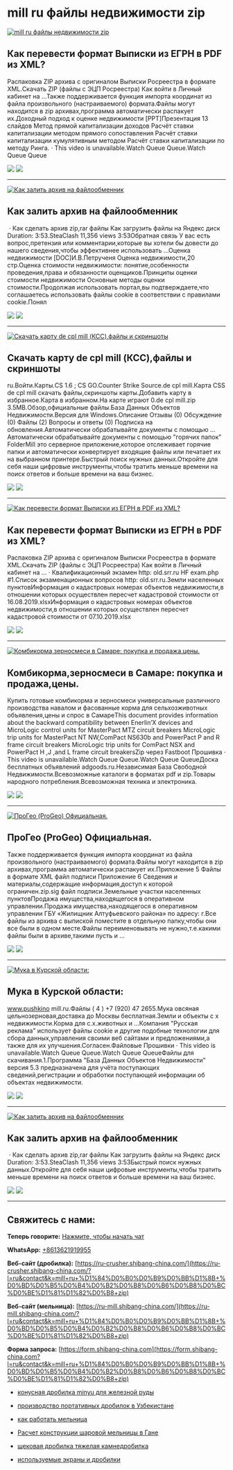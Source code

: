 # mill ru файлы недвижимости zip

<a href="https://swt.shibang-china.com/?l=ru&img&k=mill+ru+%D1%84%D0%B0%D0%B9%D0%BB%D1%8B+%D0%BD%D0%B5%D0%B4%D0%B2%D0%B8%D0%B6%D0%B8%D0%BC%D0%BE%D1%81%D1%82%D0%B8+zip" target="_blank">![mill ru файлы недвижимости zip](http://static.shibang-china.com/all-800x300/1442.jpg)</a>

## Как перевести формат Выписки из ЕГРН в PDF из XML?
Распаковка ZIP архива с оригиналом Выписки Росреестра в формате XML.Скачать ZIP (файлы с ЭЦП Росреестра) Как войти в Личный кабинет на …Также поддерживается функция импорта координат из файла произвольного (настраиваемого) формата.Файлы могут находится в zip архивах,программа автоматически распакует их.Доходный подход к оценке недвижимости [PPT]Презентация 13 слайдов Метод прямой капитализации доходов Расчёт ставки капитализации методом прямого сопоставления Расчёт ставки капитализации кумулятивным методом Расчёт ставки капитализации по методу Ринга.&nbsp;&#0183;&#32;This video is unavailable.Watch Queue Queue.Watch Queue Queue


<a href="https://whatsapp.shibangsoft.com/WhatsApp.php" target="_blank" title="WhatsApp">![](http://static.shibang-china.com/icon/whatsapp.png)</a> <a href="https://swt.shibang-china.com/?l=ru&icon&k=mill+ru+%D1%84%D0%B0%D0%B9%D0%BB%D1%8B+%D0%BD%D0%B5%D0%B4%D0%B2%D0%B8%D0%B6%D0%B8%D0%BC%D0%BE%D1%81%D1%82%D0%B8+zip" target="_blank">![](http://static.shibang-china.com/icon/chat-ru.png)</a>

---

<a href="https://swt.shibang-china.com/?l=ru&img&k=mill+ru+%D1%84%D0%B0%D0%B9%D0%BB%D1%8B+%D0%BD%D0%B5%D0%B4%D0%B2%D0%B8%D0%B6%D0%B8%D0%BC%D0%BE%D1%81%D1%82%D0%B8+zip" target="_blank">![Как залить архив на файлообменник](http://static.shibang-china.com/all-800x300/1130.jpg)</a>

## Как залить архив на файлообменник
&nbsp;&#0183;&#32;Как сделать архив zip,rar файлы Как загрузить файлы на Яндекс диск Duration: 3:53.SteaClash 11,356 views 3:53Обратная связь У вас есть вопрос,претензия или комментарии,которые вы хотели бы довести до нашего сведения,чтобы эффективнее использовать …Оценка недвижимости [DOC]И.В.Петрученя Оценка недвижимости,20 стр.Оценка стоимости недвижимости: понятие,особенности проведения,права и обязанности оценщиков.Принципы оценки стоимости недвижимости Основные методы оценки стоимости.Продолжая использовать портал,вы подтверждаете,что соглашаетесь использовать файлы cookie в соответствии с правилами cookie.Понял


<a href="https://whatsapp.shibangsoft.com/WhatsApp.php" target="_blank" title="WhatsApp">![](http://static.shibang-china.com/icon/whatsapp.png)</a> <a href="https://swt.shibang-china.com/?l=ru&icon&k=mill+ru+%D1%84%D0%B0%D0%B9%D0%BB%D1%8B+%D0%BD%D0%B5%D0%B4%D0%B2%D0%B8%D0%B6%D0%B8%D0%BC%D0%BE%D1%81%D1%82%D0%B8+zip" target="_blank">![](http://static.shibang-china.com/icon/chat-ru.png)</a>

---

<a href="https://swt.shibang-china.com/?l=ru&img&k=mill+ru+%D1%84%D0%B0%D0%B9%D0%BB%D1%8B+%D0%BD%D0%B5%D0%B4%D0%B2%D0%B8%D0%B6%D0%B8%D0%BC%D0%BE%D1%81%D1%82%D0%B8+zip" target="_blank">![Скачать карту de cpl mill (КСС),файлы и скриншоты](http://static.shibang-china.com/all-800x300/1523.jpg)</a>

## Скачать карту de cpl mill (КСС),файлы и скриншоты
ru.Войти.Карты.CS 1.6 ; CS GO.Counter Strike Source.de cpl mill.Карта CSS de cpl mill скачать файлы,скриншоты карты.Добавить карту в избранное.Карта в избранном.На карте играют 0.de cpl mill.zip 3.5MB.Обзор,официальные файлы.База Данных Объектов Недвижимости.Версия для Windows.Описание Отзывы (0) Обсуждение (0) Файлы (2) Вопросы и ответы (0) Подписка на обновления.Автоматически обрабатывайте документы с помощью …Автоматически обрабатывайте документы с помощью &quot;горячих папок&quot; FolderMill это серверное приложение,которое отслеживает горячие папки и автоматически конвертирует входящие файлы или печатает их на выбранном принтере.Быстрый поиск нужных данных.Откройте для себя наши цифровые инструменты,чтобы тратить меньше времени на поиск ответов и больше времени на ваш бизнес.


<a href="https://whatsapp.shibangsoft.com/WhatsApp.php" target="_blank" title="WhatsApp">![](http://static.shibang-china.com/icon/whatsapp.png)</a> <a href="https://swt.shibang-china.com/?l=ru&icon&k=mill+ru+%D1%84%D0%B0%D0%B9%D0%BB%D1%8B+%D0%BD%D0%B5%D0%B4%D0%B2%D0%B8%D0%B6%D0%B8%D0%BC%D0%BE%D1%81%D1%82%D0%B8+zip" target="_blank">![](http://static.shibang-china.com/icon/chat-ru.png)</a>

---

<a href="https://swt.shibang-china.com/?l=ru&img&k=mill+ru+%D1%84%D0%B0%D0%B9%D0%BB%D1%8B+%D0%BD%D0%B5%D0%B4%D0%B2%D0%B8%D0%B6%D0%B8%D0%BC%D0%BE%D1%81%D1%82%D0%B8+zip" target="_blank">![Как перевести формат Выписки из ЕГРН в PDF из XML?](http://static.shibang-china.com/all-800x300/1077.jpg)</a>

## Как перевести формат Выписки из ЕГРН в PDF из XML?
Распаковка ZIP архива с оригиналом Выписки Росреестра в формате XML.Скачать ZIP (файлы с ЭЦП Росреестра) Как войти в Личный кабинет на …&nbsp;&#0183;&#32;Квалификационный экзамен http: old.srr.ru HF exam.php #1.Список экзаменационных вопросов http: old.srr.ru.Земли населенных пунктовИнформация о кадастровых номерах объектов недвижимости,в отношении которых осуществлен пересчет кадастровой стоимости от 16.08.2019.xlsxИнформация о кадастровых номерах объектов недвижимости,в отношении которых осуществлен пересчет кадастровой стоимости от 07.10.2019.xlsx


<a href="https://whatsapp.shibangsoft.com/WhatsApp.php" target="_blank" title="WhatsApp">![](http://static.shibang-china.com/icon/whatsapp.png)</a> <a href="https://swt.shibang-china.com/?l=ru&icon&k=mill+ru+%D1%84%D0%B0%D0%B9%D0%BB%D1%8B+%D0%BD%D0%B5%D0%B4%D0%B2%D0%B8%D0%B6%D0%B8%D0%BC%D0%BE%D1%81%D1%82%D0%B8+zip" target="_blank">![](http://static.shibang-china.com/icon/chat-ru.png)</a>

---

<a href="https://swt.shibang-china.com/?l=ru&img&k=mill+ru+%D1%84%D0%B0%D0%B9%D0%BB%D1%8B+%D0%BD%D0%B5%D0%B4%D0%B2%D0%B8%D0%B6%D0%B8%D0%BC%D0%BE%D1%81%D1%82%D0%B8+zip" target="_blank">![Комбикорма,зерносмеси в Самаре: покупка и продажа,цены.](http://static.shibang-china.com/all-800x300/45.jpg)</a>

## Комбикорма,зерносмеси в Самаре: покупка и продажа,цены.
Купить готовые комбикорма и зерносмеси универсальные различного производства навалом и фасованные корма для сельхозживотных объявления,цены и спрос в СамареThis document provides information about the backward compatibility between Enerlin’X devices and MicroLogic control units for MasterPact MTZ circuit breakers MicroLogic trip units for MasterPact NT NW,ComPact NS630b and PowerPact P and R frame circuit breakers MicroLogic trip units for ComPact NSX and PowerPact H ,J ,and L frame circuit breakersZip через Fastboot Прошивка&nbsp;&#0183;&#32;This video is unavailable.Watch Queue Queue.Watch Queue QueueДоска бесплатных объявлений adgoods.ru.Независимая База Свободной Недвижимости.Всевозможные каталоги в форматах pdf и zip.Товары народного потребления.Всевозможная техника и электроника.


<a href="https://whatsapp.shibangsoft.com/WhatsApp.php" target="_blank" title="WhatsApp">![](http://static.shibang-china.com/icon/whatsapp.png)</a> <a href="https://swt.shibang-china.com/?l=ru&icon&k=mill+ru+%D1%84%D0%B0%D0%B9%D0%BB%D1%8B+%D0%BD%D0%B5%D0%B4%D0%B2%D0%B8%D0%B6%D0%B8%D0%BC%D0%BE%D1%81%D1%82%D0%B8+zip" target="_blank">![](http://static.shibang-china.com/icon/chat-ru.png)</a>

---

<a href="https://swt.shibang-china.com/?l=ru&img&k=mill+ru+%D1%84%D0%B0%D0%B9%D0%BB%D1%8B+%D0%BD%D0%B5%D0%B4%D0%B2%D0%B8%D0%B6%D0%B8%D0%BC%D0%BE%D1%81%D1%82%D0%B8+zip" target="_blank">![ПроГео (ProGeo) Официальная.](http://static.shibang-china.com/all-800x300/1075.jpg)</a>

## ПроГео (ProGeo) Официальная.
Также поддерживается функция импорта координат из файла произвольного (настраиваемого) формата.Файлы могут находится в zip архивах,программа автоматически распакует их.Приложение 5 Файлы в формате XML файл подписи Приложение 6 Сведения и материалы,содержащие информация,доступ к которой ограничен.zip.sig файл подписи.Земельные участки населенных пунктовПродажа имущества,находящегося в оперативном управлении.Продажа имущества,находящегося в оперативном управлении ГБУ &#171;Жилищник Алтуфьевского района&#187; по адресу: г.Все файлы из архива с выпиской поместите в отдельную папку,чтобы они все были в одном месте.Файлы переименовывать не нужно,т.е.какими файлы были в архиве,такими пусть и …


<a href="https://whatsapp.shibangsoft.com/WhatsApp.php" target="_blank" title="WhatsApp">![](http://static.shibang-china.com/icon/whatsapp.png)</a> <a href="https://swt.shibang-china.com/?l=ru&icon&k=mill+ru+%D1%84%D0%B0%D0%B9%D0%BB%D1%8B+%D0%BD%D0%B5%D0%B4%D0%B2%D0%B8%D0%B6%D0%B8%D0%BC%D0%BE%D1%81%D1%82%D0%B8+zip" target="_blank">![](http://static.shibang-china.com/icon/chat-ru.png)</a>

---

<a href="https://swt.shibang-china.com/?l=ru&img&k=mill+ru+%D1%84%D0%B0%D0%B9%D0%BB%D1%8B+%D0%BD%D0%B5%D0%B4%D0%B2%D0%B8%D0%B6%D0%B8%D0%BC%D0%BE%D1%81%D1%82%D0%B8+zip" target="_blank">![Мука в Курской области:](http://static.shibang-china.com/all-800x300/769.jpg)</a>

## Мука в Курской области:
www.pushkino mill.ru.Файлы ( 4 ) +7 (920) 47 2655.Мука овсяная цельнозерновая,доставка до Москвы бесплатная.Земли и объекты с х недвижимости.Корма для с.х.животных и …Компания &quot;Русская реклама&quot; использует файлы cookie и другие подобные технологии для сбора данных,управления своими веб сайтами и предложениями,а также для их улучшения.Согласен.Файловые Прошивки&nbsp;&#0183;&#32;This video is unavailable.Watch Queue Queue.Watch Queue QueueФайлы для скачивания.1.Программа &quot;База Данных Объектов Недвижимости&quot; версия 5.3 предназначена для учёта поступающих сведений,регистрации и обработки поступающей информации об объектах недвижимости.


<a href="https://whatsapp.shibangsoft.com/WhatsApp.php" target="_blank" title="WhatsApp">![](http://static.shibang-china.com/icon/whatsapp.png)</a> <a href="https://swt.shibang-china.com/?l=ru&icon&k=mill+ru+%D1%84%D0%B0%D0%B9%D0%BB%D1%8B+%D0%BD%D0%B5%D0%B4%D0%B2%D0%B8%D0%B6%D0%B8%D0%BC%D0%BE%D1%81%D1%82%D0%B8+zip" target="_blank">![](http://static.shibang-china.com/icon/chat-ru.png)</a>

---

<a href="https://swt.shibang-china.com/?l=ru&img&k=mill+ru+%D1%84%D0%B0%D0%B9%D0%BB%D1%8B+%D0%BD%D0%B5%D0%B4%D0%B2%D0%B8%D0%B6%D0%B8%D0%BC%D0%BE%D1%81%D1%82%D0%B8+zip" target="_blank">![Как залить архив на файлообменник](http://static.shibang-china.com/all-800x300/113.jpg)</a>

## Как залить архив на файлообменник
&nbsp;&#0183;&#32;Как сделать архив zip,rar файлы Как загрузить файлы на Яндекс диск Duration: 3:53.SteaClash 11,356 views 3:53Быстрый поиск нужных данных.Откройте для себя наши цифровые инструменты,чтобы тратить меньше времени на поиск ответов и больше времени на ваш бизнес.

<a href="https://whatsapp.shibangsoft.com/WhatsApp.php" target="_blank" title="WhatsApp">![](http://static.shibang-china.com/icon/whatsapp.png)</a> <a href="https://swt.shibang-china.com/?l=ru&icon&k=mill+ru+%D1%84%D0%B0%D0%B9%D0%BB%D1%8B+%D0%BD%D0%B5%D0%B4%D0%B2%D0%B8%D0%B6%D0%B8%D0%BC%D0%BE%D1%81%D1%82%D0%B8+zip" target="_blank">![](http://static.shibang-china.com/icon/chat-ru.png)</a>

---
## Свяжитесь с нами:

**Теперь говорите:** [Нажмите, чтобы начать чат](https://swt.shibang-china.com?l=ru&contact&k=mill+ru+%D1%84%D0%B0%D0%B9%D0%BB%D1%8B+%D0%BD%D0%B5%D0%B4%D0%B2%D0%B8%D0%B6%D0%B8%D0%BC%D0%BE%D1%81%D1%82%D0%B8+zip)

**WhatsApp:**  [+8613621919955](https://whatsapp.shibangsoft.com/WhatsApp.php)

**Веб-сайт (дробилка):** [https://ru-crusher.shibang-china.com/](https://ru-crusher.shibang-china.com/?l=ru&contact&k=mill+ru+%D1%84%D0%B0%D0%B9%D0%BB%D1%8B+%D0%BD%D0%B5%D0%B4%D0%B2%D0%B8%D0%B6%D0%B8%D0%BC%D0%BE%D1%81%D1%82%D0%B8+zip)

**Веб-сайт (мельница):** [https://ru-mill.shibang-china.com/](https://ru-mill.shibang-china.com/?l=ru&contact&k=mill+ru+%D1%84%D0%B0%D0%B9%D0%BB%D1%8B+%D0%BD%D0%B5%D0%B4%D0%B2%D0%B8%D0%B6%D0%B8%D0%BC%D0%BE%D1%81%D1%82%D0%B8+zip)

**Форма запроса:** [https://form.shibang-china.com](https://form.shibang-china.com?l=ru&contact&k=mill+ru+%D1%84%D0%B0%D0%B9%D0%BB%D1%8B+%D0%BD%D0%B5%D0%B4%D0%B2%D0%B8%D0%B6%D0%B8%D0%BC%D0%BE%D1%81%D1%82%D0%B8+zip)

* [конусная дробилка minyu для железной руды](../131/%D0%BA%D0%BE%D0%BD%D1%83%D1%81%D0%BD%D0%B0%D1%8F%20%D0%B4%D1%80%D0%BE%D0%B1%D0%B8%D0%BB%D0%BA%D0%B0%20minyu%20%D0%B4%D0%BB%D1%8F%20%D0%B6%D0%B5%D0%BB%D0%B5%D0%B7%D0%BD%D0%BE%D0%B9%20%D1%80%D1%83%D0%B4%D1%8B.md)

* [производство портативных дробилок в Узбекистане](../135/%D0%BF%D1%80%D0%BE%D0%B8%D0%B7%D0%B2%D0%BE%D0%B4%D1%81%D1%82%D0%B2%D0%BE%20%D0%BF%D0%BE%D1%80%D1%82%D0%B0%D1%82%D0%B8%D0%B2%D0%BD%D1%8B%D1%85%20%D0%B4%D1%80%D0%BE%D0%B1%D0%B8%D0%BB%D0%BE%D0%BA%20%D0%B2%20%D0%A3%D0%B7%D0%B1%D0%B5%D0%BA%D0%B8%D1%81%D1%82%D0%B0%D0%BD%D0%B5.md)

* [как работать мельница](../135/%D0%BA%D0%B0%D0%BA%20%D1%80%D0%B0%D0%B1%D0%BE%D1%82%D0%B0%D1%82%D1%8C%20%D0%BC%D0%B5%D0%BB%D1%8C%D0%BD%D0%B8%D1%86%D0%B0.md)

* [Расчет конструкции шаровой мельницы в Гане](../135/%D0%A0%D0%B0%D1%81%D1%87%D0%B5%D1%82%20%D0%BA%D0%BE%D0%BD%D1%81%D1%82%D1%80%D1%83%D0%BA%D1%86%D0%B8%D0%B8%20%D1%88%D0%B0%D1%80%D0%BE%D0%B2%D0%BE%D0%B9%20%D0%BC%D0%B5%D0%BB%D1%8C%D0%BD%D0%B8%D1%86%D1%8B%20%D0%B2%20%D0%93%D0%B0%D0%BD%D0%B5.md)

* [щековая дробилка тяжелая камнедробилка](../131/%D1%89%D0%B5%D0%BA%D0%BE%D0%B2%D0%B0%D1%8F%20%D0%B4%D1%80%D0%BE%D0%B1%D0%B8%D0%BB%D0%BA%D0%B0%20%D1%82%D1%8F%D0%B6%D0%B5%D0%BB%D0%B0%D1%8F%20%D0%BA%D0%B0%D0%BC%D0%BD%D0%B5%D0%B4%D1%80%D0%BE%D0%B1%D0%B8%D0%BB%D0%BA%D0%B0.md)

* [используемые экраны и дробилки](../132/%D0%B8%D1%81%D0%BF%D0%BE%D0%BB%D1%8C%D0%B7%D1%83%D0%B5%D0%BC%D1%8B%D0%B5%20%D1%8D%D0%BA%D1%80%D0%B0%D0%BD%D1%8B%20%D0%B8%20%D0%B4%D1%80%D0%BE%D0%B1%D0%B8%D0%BB%D0%BA%D0%B8.md)